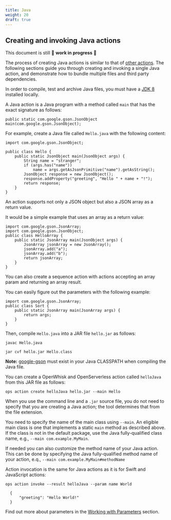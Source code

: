 ```yaml
---
title: Java
weight: 20
draft: true
---
```

## Creating and invoking Java actions

This document is still 🚧 **work in progress** 🚧

The process of creating Java actions is similar to that of [other
actions](#../../actions/index.adoc#the-basics). The following sections
guide you through creating and invoking a single Java action, and
demonstrate how to bundle multiple files and third party dependencies.

In order to compile, test and archive Java files, you must have a [JDK
8](http://www.oracle.com/technetwork/java/javase/downloads/index.html)
installed locally.

A Java action is a Java program with a method called `main` that has the
exact signature as follows:

    public static com.google.gson.JsonObject main(com.google.gson.JsonObject);

For example, create a Java file called `Hello.java` with the following
content:

    import com.google.gson.JsonObject;

    public class Hello {
        public static JsonObject main(JsonObject args) {
            String name = "stranger";
            if (args.has("name"))
                name = args.getAsJsonPrimitive("name").getAsString();
            JsonObject response = new JsonObject();
            response.addProperty("greeting", "Hello " + name + "!");
            return response;
        }
    }

An action supports not only a JSON object but also a JSON array as a
return value.

It would be a simple example that uses an array as a return value:

    import com.google.gson.JsonArray;
    import com.google.gson.JsonObject;
    public class HelloArray {
        public static JsonArray main(JsonObject args) {
            JsonArray jsonArray = new JsonArray();
            jsonArray.add("a");
            jsonArray.add("b");
            return jsonArray;
        }
    }

You can also create a sequence action with actions accepting an array
param and returning an array result.

You can easily figure out the parameters with the following example:

    import com.google.gson.JsonArray;
    public class Sort {
        public static JsonArray main(JsonArray args) {
            return args;
        }
    }

Then, compile `Hello.java` into a JAR file `hello.jar` as follows:

    javac Hello.java

    jar cvf hello.jar Hello.class

**Note:** [google-gson](https://github.com/google/gson) must exist in
your Java CLASSPATH when compiling the Java file.

You can create a OpenWhisk and OpenServerless action called `helloJava`
from this JAR file as follows:

    ops action create helloJava hello.jar --main Hello

When you use the command line and a `.jar` source file, you do not need
to specify that you are creating a Java action; the tool determines that
from the file extension.

You need to specify the name of the main class using `--main`. An
eligible main class is one that implements a static `main` method as
described above. If the class is not in the default package, use the
Java fully-qualified class name, e.g., `--main com.example.MyMain`.

If needed you can also customize the method name of your Java action.
This can be done by specifying the Java fully-qualified method name of
your action, e.q., `--main com.example.MyMain#methodName`

Action invocation is the same for Java actions as it is for Swift and
JavaScript actions:

    ops action invoke --result helloJava --param name World

      {
          "greeting": "Hello World!"
      }

Find out more about parameters in the [Working with
Parameters](#../../../reference/parameters/index#working-with-parameters)
section.
